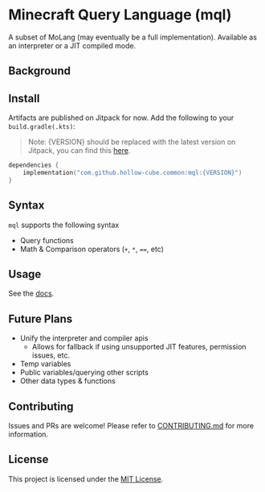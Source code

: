# Minecraft Query Language (mql)

A subset of MoLang (may eventually be a full implementation). Available as an interpreter or a JIT compiled mode.

## Background

## Install

Artifacts are published on Jitpack for now. Add the following to your `build.gradle(.kts)`:

> Note: {VERSION} should be replaced with the latest version on Jitpack, you can find
> this [here](https://jitpack.io/#hollow-cube/common).

```kotlin
dependencies {
    implementation("com.github.hollow-cube.common:mql:{VERSION}")
}
```

## Syntax

`mql` supports the following syntax

* Query functions
* Math & Comparison operators (`+`, `*`, `==`, etc)

## Usage

See the [docs](https://github.com/hollow-cube/common/wiki/Basic-Usage).

## Future Plans

* Unify the interpreter and compiler apis
    * Allows for fallback if using unsupported JIT features, permission issues, etc.
* Temp variables
* Public variables/querying other scripts
* Other data types & functions

## Contributing

Issues and PRs are welcome! Please refer to [CONTRIBUTING.md](../../CONTRIBUTING.md) for more information.

## License

This project is licensed under the [MIT License](../../LICENSE).
